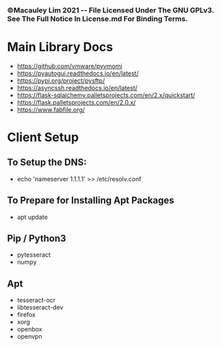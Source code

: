 ### ©Macauley Lim 2021 -- File Licensed Under The GNU GPLv3. See The Full Notice In License.md For Binding Terms.

# Main Library Docs
- https://github.com/vmware/pyvmomi
- https://pyautogui.readthedocs.io/en/latest/
- https://pypi.org/project/pysftp/
- https://asyncssh.readthedocs.io/en/latest/
- https://flask-sqlalchemy.palletsprojects.com/en/2.x/quickstart/
- https://flask.palletsprojects.com/en/2.0.x/
- https://www.fabfile.org/

# Client Setup

## To Setup the DNS:
- echo 'nameserver 1.1.1.1' >> /etc/resolv.conf

## To Prepare for Installing Apt Packages
- apt update

## Pip / Python3
- pytesseract
- numpy

## Apt
- tesseract-ocr
- libtesseract-dev
- firefox
- xorg
- openbox
- openvpn